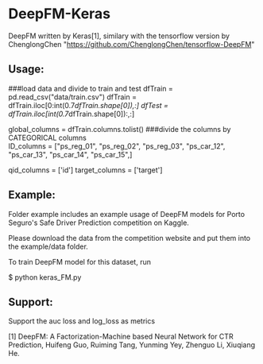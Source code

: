 # DeepFM-Keras

DeepFM written by Keras[1], similary with the tensorflow version by ChenglongChen "https://github.com/ChenglongChen/tensorflow-DeepFM"

Usage:
---
###load data and divide to train and test
dfTrain = pd.read_csv("data/train.csv")
dfTrain = dfTrain.iloc[0:int(0.7*dfTrain.shape[0]),:]
dfTest = dfTrain.iloc[int(0.7*dfTrain.shape[0]):,:]


global_columns  = dfTrain.columns.tolist()
###divide the columns by  CATEGORICAL columns	
ID_columns  = ["ps_reg_01", "ps_reg_02", "ps_reg_03",
    "ps_car_12", "ps_car_13", "ps_car_14", "ps_car_15",]

qid_columns = ['id']
target_columns = ['target']


Example:
---
Folder example includes an example usage of DeepFM models for Porto Seguro's Safe Driver Prediction competition on Kaggle.

Please download the data from the competition website and put them into the example/data folder.

To train DeepFM model for this dataset, run

$ python keras_FM.py

Support:
---
Support the auc loss and log_loss as metrics




[1] DeepFM: A Factorization-Machine based Neural Network for CTR Prediction, Huifeng Guo, Ruiming Tang, Yunming Yey, Zhenguo Li, Xiuqiang He.
